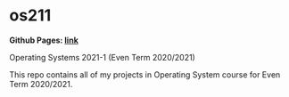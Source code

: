 # os211
**Github Pages: [link](https://valentinohp.github.io/os211/)**

Operating Systems 2021-1 (Even Term 2020/2021)

This repo contains all of my projects in Operating System course for Even Term 2020/2021.
